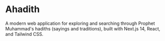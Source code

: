 # Ahadith
A modern web application for exploring and searching through Prophet Muhammad's hadiths (sayings and traditions), built with Next.js 14, React, and Tailwind CSS.
